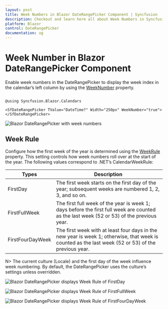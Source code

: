 ```yaml
---
layout: post
title: Week Numbers in Blazor DateRangePicker Component | Syncfusion
description: Checkout and learn here all about Week Numbers in Syncfusion Blazor DateRangePicker component and more.
platform: Blazor
control: DateRangePicker
documentation: ug
---
```


# Week Number in Blazor DateRangePicker Component

Enable week numbers in the DateRangePicker to display the week index in the calendar’s left column by using the [WeekNumber](https://help.syncfusion.com/cr/blazor/Syncfusion.Blazor.Calendars.CalendarBase-1.html#Syncfusion_Blazor_Calendars_CalendarBase_1_WeekNumber) property.

```cshtml

@using Syncfusion.Blazor.Calendars

<SfDateRangePicker TValue="DateTime?" Width="250px" WeekNumber="true"></SfDateRangePicker>

```


![Blazor DateRangePicker with week numbers](./images/blazor_daterangepicker_weeknumber.png)

## Week Rule

Configure how the first week of the year is determined using the [WeekRule](https://help.syncfusion.com/cr/blazor/Syncfusion.Blazor.Calendars.CalendarBase-1.html#Syncfusion_Blazor_Calendars_CalendarBase_1_WeekRule) property. This setting controls how week numbers roll over at the start of the year. The following values correspond to .NET’s CalendarWeekRule:

Types  |Description  
-----|-----
FirstDay | The first week starts on the first day of the year; subsequent weeks are numbered 1, 2, 3, and so on.
FirstFullWeek | The first full week of the year is week 1; days before the first full week are counted as the last week (52 or 53) of the previous year.
FirstFourDayWeek | The first week with at least four days in the new year is week 1; otherwise, that week is counted as the last week (52 or 53) of the previous year.

N> The current culture (Locale) and the first day of the week influence week numbering. By default, the DateRangePicker uses the culture’s settings unless overridden.

![Blazor DateRangePicker displays Week Rule of FirstDay](./images/blazor-daterangepicker-first-day.png)

![Blazor DateRangePicker displays Week Rule of FirstFullWeek](./images/blazor-daterangepicker-first-full-week.png)

![Blazor DateRangePicker displays Week Rule of FirstFourDayWeek](./images/blazor-daterangepicker-first-four-Day-Week.png)